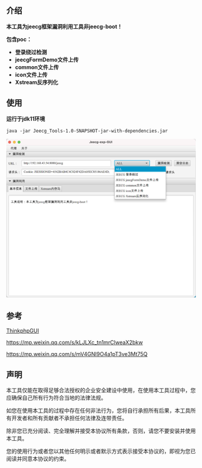 ## 介绍

**本工具为jeecg框架漏洞利用工具非jeecg-boot！**

**包含poc：**

- **登录绕过检测**
- **jeecgFormDemo文件上传**
- **common文件上传**
- **icon文件上传**
- **Xstream反序列化**



## 使用

**运行于jdk11环境**

```shell
java -jar Jeecg_Tools-1.0-SNAPSHOT-jar-with-dependencies.jar
```
![image-20240807235234773](https://raw.githubusercontent.com/K-7H7l/Jeecg_Tools/main/sc_20240808001746.png)


## 参考

[ThinkphpGUI](https://github.com/Lotus6/ThinkphpGUI)

https://mp.weixin.qq.com/s/kLJLXc_tn1mrClweaX2bkw

https://mp.weixin.qq.com/s/mV4GNI9O4a1pT3ve3Mt75Q



## 声明

本工具仅能在取得足够合法授权的企业安全建设中使用，在使用本工具过程中，您应确保自己所有行为符合当地的法律法规。

如您在使用本工具的过程中存在任何非法行为，您将自行承担所有后果，本工具所有开发者和所有贡献者不承担任何法律及连带责任。

除非您已充分阅读、完全理解并接受本协议所有条款，否则，请您不要安装并使用本工具。

您的使用行为或者您以其他任何明示或者默示方式表示接受本协议的，即视为您已阅读并同意本协议的约束。
